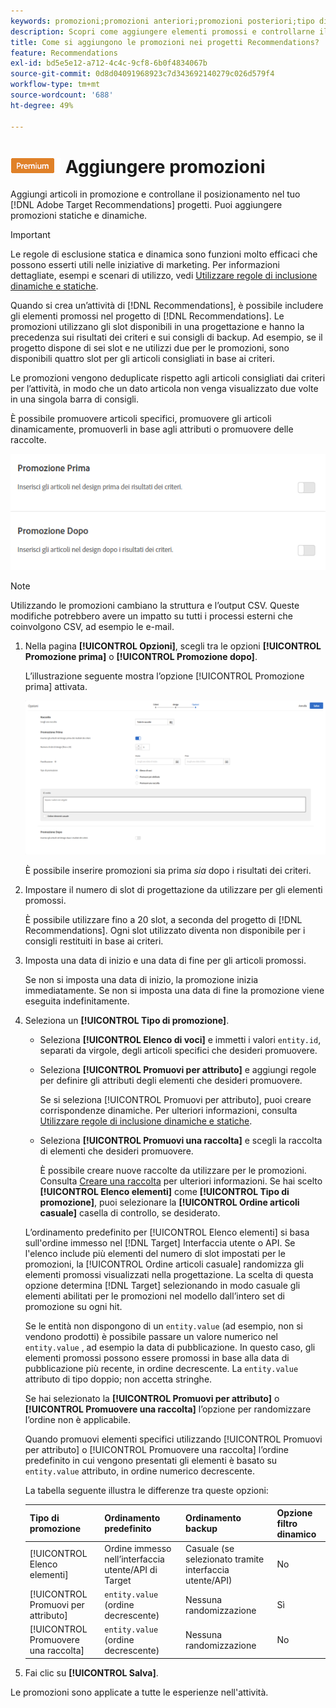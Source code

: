 ```yaml
---
keywords: promozioni;promozioni anteriori;promozioni posteriori;tipo di promozioni;elenco di articoli;promuovere per attributo;promuovere una raccolta
description: Scopri come aggiungere elementi promossi e controllarne il posizionamento nell’Adobe [!DNL Target] Recommendations progetta. Puoi aggiungere promozioni statiche e dinamiche.
title: Come si aggiungono le promozioni nei progetti Recommendations?
feature: Recommendations
exl-id: bd5e5e12-a712-4c4c-9cf8-6b0f4834067b
source-git-commit: 0d8d04091968923c7d343692140279c026d579f4
workflow-type: tm+mt
source-wordcount: '688'
ht-degree: 49%

---
```


# ![PREMIUM](/help/assets/premium.png) Aggiungere promozioni

Aggiungi articoli in promozione e controllane il posizionamento nel tuo [!DNL Adobe Target Recommendations] progetti. Puoi aggiungere promozioni statiche e dinamiche.

>[!IMPORTANT]
>
>Le regole di esclusione statica e dinamica sono funzioni molto efficaci che possono esserti utili nelle iniziative di marketing. Per informazioni dettagliate, esempi e scenari di utilizzo, vedi [Utilizzare regole di inclusione dinamiche e statiche](/help/c-recommendations/c-algorithms/use-dynamic-and-static-inclusion-rules.md#concept_4CB5C0FA705D4E449BD0B37B3D987F9F).

Quando si crea un’attività di [!DNL Recommendations], è possibile includere gli elementi promossi nel progetto di [!DNL Recommendations]. Le promozioni utilizzano gli slot disponibili in una progettazione e hanno la precedenza sui risultati dei criteri e sui consigli di backup. Ad esempio, se il progetto dispone di sei slot e ne utilizzi due per le promozioni, sono disponibili quattro slot per gli articoli consigliati in base ai criteri.

Le promozioni vengono deduplicate rispetto agli articoli consigliati dai criteri per l’attività, in modo che un dato articola non venga visualizzato due volte in una singola barra di consigli.

È possibile promuovere articoli specifici, promuovere gli articoli dinamicamente, promuoverli in base agli attributi o promuovere delle raccolte.

![[!UICONTROL Promozione prima] e [!UICONTROL Promozione a ritroso] opzioni in [!DNL Target] Interfaccia](assets/add_promotion_toggles.png)

>[!NOTE]
>
>Utilizzando le promozioni cambiano la struttura e l’output CSV. Queste modifiche potrebbero avere un impatto su tutti i processi esterni che coinvolgono CSV, ad esempio le e-mail.

1. Nella pagina **[!UICONTROL Opzioni]**, scegli tra le opzioni **[!UICONTROL Promozione prima]** o **[!UICONTROL Promozione dopo]**.

   L’illustrazione seguente mostra l’opzione [!UICONTROL Promozione prima] attivata.

   ![Selezionare l’opzione Promozione prima](/help/c-recommendations/t-create-recs-activity/assets/add_promotion_front.png)

   È possibile inserire promozioni sia prima *sia* dopo i risultati dei criteri.

1. Impostare il numero di slot di progettazione da utilizzare per gli elementi promossi.

   È possibile utilizzare fino a 20 slot, a seconda del progetto di [!DNL Recommendations]. Ogni slot utilizzato diventa non disponibile per i consigli restituiti in base ai criteri.

1. Imposta una data di inizio e una data di fine per gli articoli promossi.

   Se non si imposta una data di inizio, la promozione inizia immediatamente. Se non si imposta una data di fine la promozione viene eseguita indefinitamente.

1. Seleziona un **[!UICONTROL Tipo di promozione]**.

   * Seleziona **[!UICONTROL Elenco di voci]** e immetti i valori `entity.id`, separati da virgole, degli articoli specifici che desideri promuovere.

   * Seleziona **[!UICONTROL Promuovi per attributo]** e aggiungi regole per definire gli attributi degli elementi che desideri promuovere.

      Se si seleziona [!UICONTROL Promuovi per attributo], puoi creare corrispondenze dinamiche. Per ulteriori informazioni, consulta [Utilizzare regole di inclusione dinamiche e statiche](/help/c-recommendations/c-algorithms/use-dynamic-and-static-inclusion-rules.md#concept_4CB5C0FA705D4E449BD0B37B3D987F9F).

   * Seleziona **[!UICONTROL Promuovi una raccolta]** e scegli la raccolta di elementi che desideri promuovere.

      È possibile creare nuove raccolte da utilizzare per le promozioni. Consulta [Creare una raccolta](/help/c-recommendations/c-products/collections.md#task_1256DFF6842141FCAADD9E1428EF7F08) per ulteriori informazioni.
   Se hai scelto **[!UICONTROL Elenco elementi]** come **[!UICONTROL Tipo di promozione]**, puoi selezionare la **[!UICONTROL Ordine articoli casuale]** casella di controllo, se desiderato.

   L’ordinamento predefinito per [!UICONTROL Elenco elementi] si basa sull&#39;ordine immesso nel [!DNL Target] Interfaccia utente o API. Se l&#39;elenco include più elementi del numero di slot impostati per le promozioni, la [!UICONTROL Ordine articoli casuale] randomizza gli elementi promossi visualizzati nella progettazione. La scelta di questa opzione determina [!DNL Target] selezionando in modo casuale gli elementi abilitati per le promozioni nel modello dall’intero set di promozione su ogni hit.

   Se le entità non dispongono di un `entity.value` (ad esempio, non si vendono prodotti) è possibile passare un valore numerico nel `entity.value` , ad esempio la data di pubblicazione. In questo caso, gli elementi promossi possono essere promossi in base alla data di pubblicazione più recente, in ordine decrescente. La `entity.value` attributo di tipo doppio; non accetta stringhe.

   Se hai selezionato la **[!UICONTROL Promuovi per attributo]** o **[!UICONTROL Promuovere una raccolta]** l’opzione per randomizzare l’ordine non è applicabile.

   Quando promuovi elementi specifici utilizzando [!UICONTROL Promuovi per attributo] o [!UICONTROL Promuovere una raccolta] l’ordine predefinito in cui vengono presentati gli elementi è basato su `entity.value` attributo, in ordine numerico decrescente.

   La tabella seguente illustra le differenze tra queste opzioni:

   | Tipo di promozione | Ordinamento predefinito | Ordinamento backup | Opzione filtro dinamico |
   | --- | --- | --- | --- |
   | [!UICONTROL Elenco elementi] | Ordine immesso nell’interfaccia utente/API di Target | Casuale (se selezionato tramite interfaccia utente/API) | No |
   | [!UICONTROL Promuovi per attributo] | `entity.value` (ordine decrescente) | Nessuna randomizzazione | Sì |
   | [!UICONTROL Promuovere una raccolta] | `entity.value` (ordine decrescente) | Nessuna randomizzazione | No |

1. Fai clic su **[!UICONTROL Salva]**.

Le promozioni sono applicate a tutte le esperienze nell&#39;attività.

